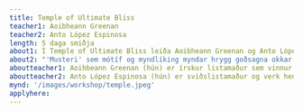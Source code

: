 ```yaml
---
title: Temple of Ultimate Bliss
teacher1: Aoibheann Greenan
teacher2: Anto López Espinosa
length: 5 daga smiðja
about1: Í Temple of Ultimate Bliss leiða Aoibheann Greenan og Anto López Espinosa (A_A) vinnustofu i kringum framsæknar goðsagnir sem form í listrænni hóp-tjáningu, þar sem ímyndunaraflinu er hleypt lausu og þáttakendur ferðast tímabundið til annara heima. Vinnustofan býður þáttakendunum að dreyma, leika sér og skapa í sameiningu nýja sýn í veruleikanum. A_A munu leiða þáttakendur í gegnum goðsagnarferlið með æfingum þar sem hugmyndir og viðbrögð þátttakendanna munu móta ferlið í skapandi og vinalegu umhverfi.
about2: "'Musteri' sem mótíf og myndlíking myndar hrygg goðsagna okkar. Það kallar fram ímyndað samfélag með nýjum athöfnum í kringum sambland af myndum, texta, hlutum, flíkum, vídói og hljóðverkum. Musterið verður lifandi safn samvinnu okkar og saman sjáum við fram á hvernig við vörpum fram og fléttum saman okkar upplifun yfir í og inn í LungA hátíðina."
aboutteacher1: Aoihbeann Greenan (hún) er írskur listamaður sem vinnur með kvikar myndir, sviðslist, innsetningar, skúlptúr, búningahönnun og teikningu. Verk hennar skoða meðvirkni okkar gagnvart kapítalískum stjórnkerfum með því að brjóta niður sameiginlega upplifun okkar. Þvingandi vélbúnaðir magnast í leikrænum sviðsmyndum sem beina athygli okkar af einbeittum vilja. Skrítnar hringrásir myndast í neytendasamfélagi, lífrænar framvindur og sérhyggja, kallandi fram hugmyndamynstur og hegðun sem ígegnst gegnum tíðinna. Greenan er ein af stofnendum listasamsteypunnar East London Cable.
aboutteacher2: Anto López Espinosa (hún) er sviðslistamaður og verk hennar búa með, vinna með, bera og búa til þeirra eigin ljóðrænu upplifun á transveru. Anto notar oft hljóð, eigin líkama og varaleik (lip-sync) til að segja sögur um að eiga samastað, ást og umhyggju. „Með því að hreyfa varirnar mínar við eigin rödd geri ég mér kleift að vera margföld og síbreytileg útgáfa af sjálfri mér, hvort sem það er úr fortíðinni, nútíðinni eða framtíðinni; í því raunverulega eða ímyndaða“.
mynd: '/images/workshop/temple.jpeg'
applyhere: 
---
```

